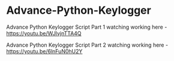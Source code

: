 # Advance-Python-Keylogger

Advance Python Keylogger Script Part 1
watching working here - https://youtu.be/WJIvjnTTA4Q

Advance Python Keylogger Script Part 2
watching working here - https://youtu.be/6lnFuN0hU2Y


